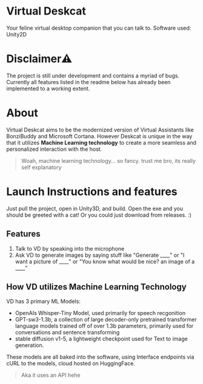 # Virtual Deskcat
 Your feline virtual desktop companion that you can talk to.
 Software used: Unity2D

 # Disclaimer⚠️
 The project is still under development and contains a myriad of bugs. Currently all features listed in the readme below has already been implemented to a working extent.

 # About
 Virtual Deskcat aims to be the modernized version of Virtual Assistants like BonziBuddy and Microsoft Cortana. However Deskcat is unique in the way that it utilizes **Machine Learning technology** to create a more seamless and personalized interaction with the host.

> Woah, machine learning technology... so fancy. trust me bro, its really self explanatory

# Launch Instructions and features
Just pull the project, open in Unity3D, and build. Open the exe and you should be greeted with a cat!
Or you could just download from releases. :)

## Features
1. Talk to VD by speaking into the microphone
2. Ask VD to generate images by saying stuff like "Generate ____" or "I want a picture of ____" or "You know what would be nice? an image of a ____"

 ## How VD utilizes Machine Learning Technology
 VD has 3 primary ML Models:
 - OpenAIs Whisper-Tiny Model, used primarily for speech recgonition
 - GPT-sw3-1.3b, a collection of large decoder-only pretrained transformer language models trained off of over 1.3b parameters, primarily used for conversations and sentence transforming
 - stable diffusion v1-5, a lightweight checkpoint used for Text to image generation.

These models are all baked into the software, using Interface endpoints via cURL to the models, cloud hosted on HuggingFace.

> Aka it uses an API hehe


 
